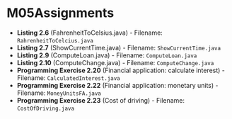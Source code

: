 # M05Assignments

- **Listing 2.6** (FahrenheitToCelsius.java) - Filename: `RahrenheitToCelcius.java`
- **Listing 2.7** (ShowCurrentTime.java) - Filename: `ShowCurrentTime.java`
- **Listing 2.9** (ComputeLoan.java) - Filename: `ComputeLoan.java`
- **Listing 2.10** (ComputeChange.java) - Filename: `ComputeChange.java`
- **Programming Exercise 2.20** (Financial application: calculate interest) - Filename: `CalculatedInterest.java`
- **Programming Exercise 2.22** (Financial application: monetary units) - Filename: `MoneyUnitsFA.java`
- **Programming Exercise 2.23** (Cost of driving) - Filename: `CostOfDriving.java`
